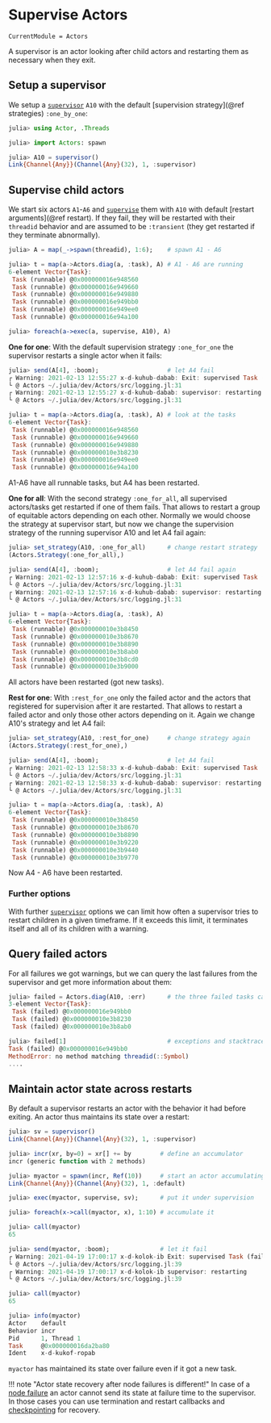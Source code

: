 # Supervise Actors

```@meta
CurrentModule = Actors
```

A supervisor is an actor looking after child actors and restarting them as necessary when they exit.

## Setup a supervisor

We setup a [`supervisor`](@ref) `A10` with the default [supervision strategy](@ref strategies) `:one_by_one`:

```julia
julia> using Actor, .Threads

julia> import Actors: spawn

julia> A10 = supervisor()
Link{Channel{Any}}(Channel{Any}(32), 1, :supervisor)
```

## Supervise child actors

We start six actors `A1`-`A6` and [`supervise`](@ref) them with `A10` with default [restart arguments](@ref restart). If they fail, they will be restarted with their `threadid` behavior and  are assumed to be `:transient` (they get restarted if they terminate abnormally).

```julia
julia> A = map(_->spawn(threadid), 1:6);    # spawn A1 - A6

julia> t = map(a->Actors.diag(a, :task), A) # A1 - A6 are running
6-element Vector{Task}:
 Task (runnable) @0x000000016e948560
 Task (runnable) @0x000000016e949660
 Task (runnable) @0x000000016e949880
 Task (runnable) @0x000000016e949bb0
 Task (runnable) @0x000000016e949ee0
 Task (runnable) @0x000000016e94a100

julia> foreach(a->exec(a, supervise, A10), A)
```

**One for one**: With the default supervision strategy `:one_for_one` the supervisor restarts a single actor when it fails:

```julia
julia> send(A[4], :boom);                   # let A4 fail
┌ Warning: 2021-02-13 12:55:27 x-d-kuhub-dabab: Exit: supervised Task (failed) @0x000000016e949bb0, MethodError(Base.Threads.threadid, (:boom,), 0x0000000000007458)
└ @ Actors ~/.julia/dev/Actors/src/logging.jl:31
┌ Warning: 2021-02-13 12:55:27 x-d-kuhub-dabab: supervisor: restarting
└ @ Actors ~/.julia/dev/Actors/src/logging.jl:31

julia> t = map(a->Actors.diag(a, :task), A) # look at the tasks
6-element Vector{Task}:
 Task (runnable) @0x000000016e948560
 Task (runnable) @0x000000016e949660
 Task (runnable) @0x000000016e949880
 Task (runnable) @0x000000010e3b8230
 Task (runnable) @0x000000016e949ee0
 Task (runnable) @0x000000016e94a100
```

A1-A6 have all runnable tasks, but A4 has been restarted.

**One for all**: With the second strategy `:one_for_all`, all supervised actors/tasks get restarted if one of them fails. That allows to restart a group of equitable actors depending on each other. Normally we would choose the strategy at supervisor start, but now we change the supervision strategy of the running supervisor A10 and let A4 fail again:

```julia
julia> set_strategy(A10, :one_for_all)      # change restart strategy
(Actors.Strategy(:one_for_all),)

julia> send(A[4], :boom);                   # let A4 fail again
┌ Warning: 2021-02-13 12:57:16 x-d-kuhub-dabab: Exit: supervised Task (failed) @0x000000010e3b8230, MethodError(Base.Threads.threadid, (:boom,), 0x0000000000007459)
└ @ Actors ~/.julia/dev/Actors/src/logging.jl:31
┌ Warning: 2021-02-13 12:57:16 x-d-kuhub-dabab: supervisor: restarting all
└ @ Actors ~/.julia/dev/Actors/src/logging.jl:31

julia> t = map(a->Actors.diag(a, :task), A)
6-element Vector{Task}:
 Task (runnable) @0x000000010e3b8450
 Task (runnable) @0x000000010e3b8670
 Task (runnable) @0x000000010e3b8890
 Task (runnable) @0x000000010e3b8ab0
 Task (runnable) @0x000000010e3b8cd0
 Task (runnable) @0x000000010e3b9000
```

All actors have been restarted (got new tasks).

**Rest for one**: With `:rest_for_one` only the failed actor and the actors that registered for supervision after it are restarted. That allows to restart a failed actor and only those other actors depending on it. Again we change A10's strategy and let A4 fail:

```julia
julia> set_strategy(A10, :rest_for_one)     # change strategy again
(Actors.Strategy(:rest_for_one),)

julia> send(A[4], :boom);                   # let A4 fail
┌ Warning: 2021-02-13 12:58:33 x-d-kuhub-dabab: Exit: supervised Task (failed) @0x000000010e3b8ab0, MethodError(Base.Threads.threadid, (:boom,), 0x000000000000745a)
└ @ Actors ~/.julia/dev/Actors/src/logging.jl:31
┌ Warning: 2021-02-13 12:58:33 x-d-kuhub-dabab: supervisor: restarting rest
└ @ Actors ~/.julia/dev/Actors/src/logging.jl:31

julia> t = map(a->Actors.diag(a, :task), A)
6-element Vector{Task}:
 Task (runnable) @0x000000010e3b8450
 Task (runnable) @0x000000010e3b8670
 Task (runnable) @0x000000010e3b8890
 Task (runnable) @0x000000010e3b9220
 Task (runnable) @0x000000010e3b9440
 Task (runnable) @0x000000010e3b9770
```

Now A4 - A6 have been restarted.

### Further options

With further [`supervisor`](@ref) options we can limit how often a supervisor tries to restart children in a given timeframe. If it exceeds this limit, it terminates itself and all of its children with a warning.

## Query failed actors

For all failures we got warnings, but we can query the last failures from the supervisor and get more information about them:

```julia
julia> failed = Actors.diag(A10, :err)      # the three failed tasks can be queried from the supervisor
3-element Vector{Task}:
 Task (failed) @0x000000016e949bb0
 Task (failed) @0x000000010e3b8230
 Task (failed) @0x000000010e3b8ab0

julia> failed[1]                            # exceptions and stacktraces are available
Task (failed) @0x000000016e949bb0
MethodError: no method matching threadid(::Symbol)
....
```

## Maintain actor state across restarts

By default a supervisor restarts an actor with the behavior it had before exiting. An actor thus maintains its state over a restart:

```julia
julia> sv = supervisor()
Link{Channel{Any}}(Channel{Any}(32), 1, :supervisor)

julia> incr(xr, by=0) = xr[] += by        # define an accumulator
incr (generic function with 2 methods)

julia> myactor = spawn(incr, Ref(10))     # start an actor accumulating from 10
Link{Channel{Any}}(Channel{Any}(32), 1, :default)

julia> exec(myactor, supervise, sv);      # put it under supervision

julia> foreach(x->call(myactor, x), 1:10) # accumulate it

julia> call(myactor)
65

julia> send(myactor, :boom);              # let it fail
┌ Warning: 2021-04-19 17:00:17 x-d-kolok-ib Exit: supervised Task (failed) @0x000000016b9d4010, MethodError(+, (65, :boom), 0x00000000000074aa)
└ @ Actors ~/.julia/dev/Actors/src/logging.jl:39
┌ Warning: 2021-04-19 17:00:17 x-d-kolok-ib supervisor: restarting
└ @ Actors ~/.julia/dev/Actors/src/logging.jl:39

julia> call(myactor)
65

julia> info(myactor)
Actor    default
Behavior incr
Pid      1, Thread 1
Task     @0x000000016da2ba80
Ident    x-d-kukof-ropab
```

`myactor` has maintained its state over failure even if it got a new task.

!!! note "Actor state recovery after node failures is different!"
    In case of a [node failure](../manual/node_failures.md) an actor cannot send its state at failure time to the supervisor. In those cases you can use termination and restart callbacks and [checkpointing](../manual/checkpoints.md) for recovery.
